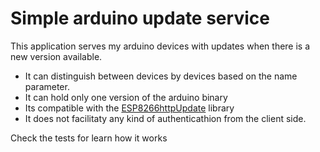 # Simple arduino update service
This application serves my arduino devices with updates when there is a new version available.
* It can distinguish between devices by devices based on the name parameter.
* It can hold only one version of the arduino binary
* Its compatible with the [ESP8266httpUpdate](https://github.com/esp8266/Arduino/tree/master/libraries/ESP8266httpUpdate) library
* It does not facilitaty any kind of authenticathion from the client side.

Check the tests for learn how it works